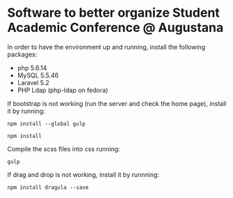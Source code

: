 Software to better organize Student Academic Conference @ Augustana
===
In order to have the environment up and running, install the following packages:

* php 5.6.14
* MySQL 5.5.46
* Laravel 5.2
* PHP Ldap (php-ldap on fedora)

If bootstrap is not working (run the server and check the home page), install it
by running:

  `npm install --global gulp`

  `npm install`

Compile the scss files into css running:

  `gulp`

If drag and drop is not working, install it by runnning:

  `npm install dragula --save`

